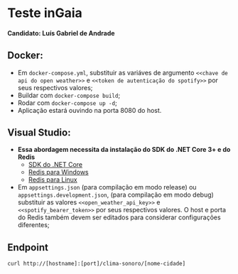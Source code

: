 # Teste inGaia
#### Candidato: Luís Gabriel de Andrade

## Docker:
- Em `docker-compose.yml`, substituir as variáves de argumento `<<chave de api do open weather>>` e `<<token de autenticação do spotify>>` por seus respectivos valores;
- Buildar com `docker-compose build`;
- Rodar com `docker-compose up -d`;
- Aplicação estará ouvindo na porta 8080 do host.

## Visual Studio:
- **Essa abordagem necessita da instalação do SDK do .NET Core 3+ e do Redis**
  - [SDK do .NET Core](https://dotnet.microsoft.com/download)
  - [Redis para Windows](https://github.com/dmajkic/redis/downloads)
  - [Redis para Linux](https://redis.io/download)
- Em `appsettings.json` (para compilação em modo release) ou `appsettings.development.json`, (para compilação em modo debug) substituir as valores  `<<open_weather_api_key>>` e `<<spotify_bearer_token>>` por seus respectivos valores. O host e porta do Redis também devem ser editados para considerar configurações diferentes;

## Endpoint

```
curl http://[hostname]:[port]/clima-sonoro/[nome-cidade]
```
